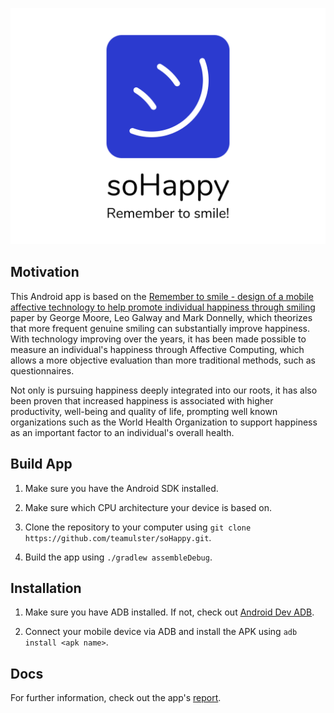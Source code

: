 ![soHappy](img/banner.png)

## Motivation

This Android app is based on the [Remember to smile - design of a mobile affective technology
to help promote individual happiness through smiling](https://www.researchgate.net/publication/318014342_Remember_to_smile_-_design_of_a_mobile_affective_technology_to_help_promote_individual_happiness_through_smiling)
paper by George Moore, Leo Galway and Mark Donnelly, which theorizes that more frequent genuine
smiling can substantially improve happiness. With technology improving over the years, it has been
made possible to measure an individual's happiness through Affective Computing, which allows a more
objective evaluation than more traditional methods, such as questionnaires.

Not only is pursuing happiness deeply integrated into our roots, it has also been proven that
increased happiness is associated with higher productivity, well-being and quality of life,
prompting well known organizations such as the World Health Organization to support happiness
as an important factor to an individual's overall health.

## Build App

1. Make sure you have the Android SDK installed.

1. Make sure which CPU architecture your device is based on.

1. Clone the repository to your computer using `git clone https://github.com/teamulster/soHappy.git`.

1. Build the app using `./gradlew assembleDebug`.

## Installation

1. Make sure you have ADB installed. If not, check out [Android Dev ADB](https://developer.android.com/studio/command-line/adb).

1. Connect your mobile device via ADB and install the APK using `adb install <apk name>`.

## Docs

For further information, check out the app's [report](https://github.com/teamulster/report.git).